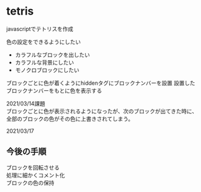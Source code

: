 # tetris
javascriptでテトリスを作成

色の設定をできるようにしたい
- カラフルなブロックを出したい
- カラフルな背景にしたい
- モノクロブロックにしたい


ブロックごとに色が着くようにhiddenタグにブロックナンバーを設置
設置したブロックナンバーをもとに色を表示する

2021/03/14課題  
ブロックごとに色が表示されるようになったが、次のブロックが出てきた時に、全部のブロックの色がその色に上書きされてしまう。

2021/03/17  
## 今後の手順
ブロックを回転させる  
処理に細かくコメント化  
ブロックの色の保持  
